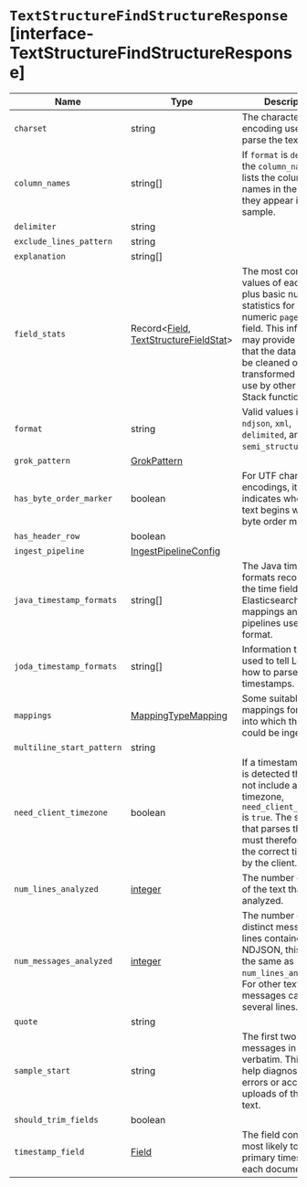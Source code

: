 # `TextStructureFindStructureResponse` [interface-TextStructureFindStructureResponse]

| Name | Type | Description |
| - | - | - |
| `charset` | string | The character encoding used to parse the text. |
| `column_names` | string[] | If `format` is `delimited`, the `column_names` field lists the column names in the order they appear in the sample. |
| `delimiter` | string | &nbsp; |
| `exclude_lines_pattern` | string | &nbsp; |
| `explanation` | string[] | &nbsp; |
| `field_stats` | Record<[Field](./Field.md), [TextStructureFieldStat](./TextStructureFieldStat.md)> | The most common values of each field, plus basic numeric statistics for the numeric `page_count` field. This information may provide clues that the data needs to be cleaned or transformed prior to use by other Elastic Stack functionality. |
| `format` | string | Valid values include `ndjson`, `xml`, `delimited`, and `semi_structured_text`. |
| `grok_pattern` | [GrokPattern](./GrokPattern.md) | &nbsp; |
| `has_byte_order_marker` | boolean | For UTF character encodings, it indicates whether the text begins with a byte order marker. |
| `has_header_row` | boolean | &nbsp; |
| `ingest_pipeline` | [IngestPipelineConfig](./IngestPipelineConfig.md) | &nbsp; |
| `java_timestamp_formats` | string[] | The Java time formats recognized in the time fields. Elasticsearch mappings and ingest pipelines use this format. |
| `joda_timestamp_formats` | string[] | Information that is used to tell Logstash how to parse timestamps. |
| `mappings` | [MappingTypeMapping](./MappingTypeMapping.md) | Some suitable mappings for an index into which the data could be ingested. |
| `multiline_start_pattern` | string | &nbsp; |
| `need_client_timezone` | boolean | If a timestamp format is detected that does not include a timezone, `need_client_timezone` is `true`. The server that parses the text must therefore be told the correct timezone by the client. |
| `num_lines_analyzed` | [integer](./integer.md) | The number of lines of the text that were analyzed. |
| `num_messages_analyzed` | [integer](./integer.md) | The number of distinct messages the lines contained. For NDJSON, this value is the same as `num_lines_analyzed`. For other text formats, messages can span several lines. |
| `quote` | string | &nbsp; |
| `sample_start` | string | The first two messages in the text verbatim. This may help diagnose parse errors or accidental uploads of the wrong text. |
| `should_trim_fields` | boolean | &nbsp; |
| `timestamp_field` | [Field](./Field.md) | The field considered most likely to be the primary timestamp of each document. |
